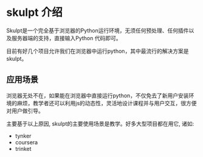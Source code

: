 # skulpt 介绍
Skulpt是一个完全基于浏览器的Python运行环境，无须任何预处理、任何插件以及服务器端的支持，直接输入Python 代码即可。

目前有好几个项目允许我们在浏览器中运行python，其中最流行的解决方案是skulpt。

## 应用场景
浏览器无处不在，如果能在浏览器中直接运行python，不仅免去了新用户安装环境的麻烦，教学者还可以利用js的动态性，灵活地设计课程并与用户交互，很方便对用户做引导。

主要基于以上原因, skulpt的主要使用场景是教学。好多大型项目都在用它, 诸如:
- tynker
- coursera
- trinket
